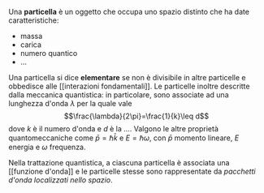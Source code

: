 Una **particella** è un oggetto che occupa uno spazio distinto che ha date caratteristiche:
- massa
- carica
- numero quantico
- ...

Una particella si dice **elementare** se non è divisibile in altre particelle e obbedisce alle [[interazioni fondamentali]]. Le particelle inoltre descritte dalla meccanica quantistica: in particolare, sono associate ad una lunghezza d'onda $\lambda$ per la quale vale
$$\frac{\lambda}{2\pi}=\frac{1}{k}\leq d$$
dove $k$ è il numero d'onda e $d$ è la .... Valgono le altre proprietà quantomeccaniche come $\bar{p}=\hbar\bar{k}$ e $E=\hbar\omega$, con $\bar{p}$ momento lineare, $E$ energia e $\omega$ frequenza.

Nella trattazione quantistica, a ciascuna particella è associata una [[funzione d'onda]] e le particelle stesse sono rappresentate da *pacchetti d'onda localizzati nello spazio*.